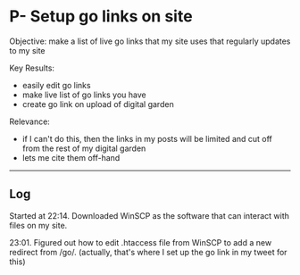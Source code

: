 # P- Setup go links on site
Objective: make a list of live go links that my site uses that regularly updates to my site

Key Results:
- easily edit go links
- make live list of go links you have
- create go link on upload of digital garden

Relevance:
- if I can't do this, then the links in my posts will be limited and cut off from the rest of my digital garden
- lets me cite them off-hand

---
## Log
Started at 22:14.
Downloaded WinSCP as the software that can interact with files on my site.

23:01.
Figured out how to edit .htaccess file from WinSCP to add a new redirect from /go/. (actually, that's where I set up the go link in my tweet for this)